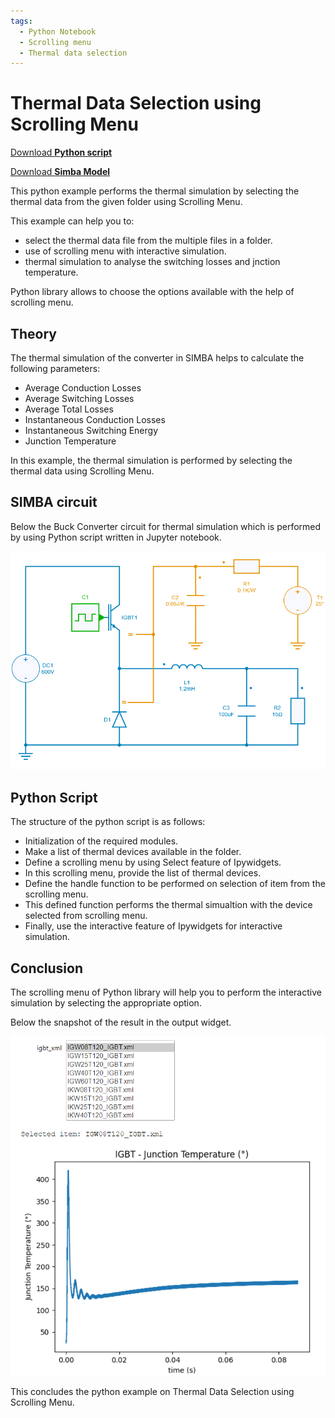 ```yaml
---
tags:
  - Python Notebook
  - Scrolling menu
  - Thermal data selection
---
```


# Thermal Data Selection using Scrolling Menu

[Download **Python script**](scrolling_menu_thermal.ipynb)

[Download **Simba Model**](scrolling_menu_thermal_buck.jsimba)

This python example performs the thermal simulation by selecting the thermal data from the given folder using Scrolling Menu.

This example can help you to:

* select the thermal data file from the multiple files in a folder.
* use of scrolling menu with interactive simulation.
* thermal simulation to analyse the switching losses and jnction temperature.

Python library allows to choose the options available with the help of scrolling menu.


## Theory

The thermal simulation of the converter in SIMBA helps to calculate the following parameters:

* Average Conduction Losses
* Average Switching Losses
* Average Total Losses
* Instantaneous Conduction Losses
* Instantaneous Switching Energy
* Junction Temperature

In this example, the thermal simulation is performed by selecting the thermal data using Scrolling Menu.

## SIMBA circuit

Below the Buck Converter circuit for thermal simulation which is performed by using Python script written in Jupyter notebook.

![BuckThermal](fig/BuckThermal.png)


## Python Script

The structure of the python script is as follows:

* Initialization of the required modules.
* Make a list of thermal devices available in the folder.
* Define a scrolling menu by using Select feature of Ipywidgets.
* In this scrolling menu, provide the list of thermal devices.
* Define the handle function to be performed on selection of item from the scrolling menu.
* This defined function performs the thermal simualtion with the device selected from scrolling menu.
* Finally, use the interactive feature of Ipywidgets for interactive simulation.

## Conclusion

The scrolling menu of Python library will help you to perform the interactive simulation by selecting the appropriate option.

Below the snapshot of the result in the output widget.

![result](fig/result.png)

This concludes the python example on Thermal Data Selection using Scrolling Menu.
